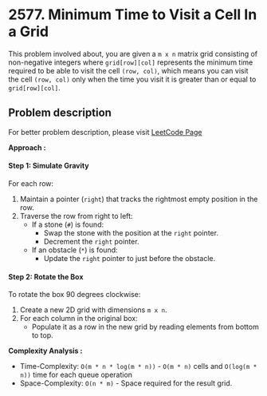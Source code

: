 # 2577. Minimum Time to Visit a Cell In a Grid

This problem involved about, you are given a `m x n` matrix grid consisting of non-negative integers where `grid[row][col]` represents the minimum time required to be able to visit the cell `(row, col)`, which means you can visit the cell `(row, col)` only when the time you visit it is greater than or equal to `grid[row][col]`.

## Problem description

For better problem description, please visit [LeetCode Page](https://leetcode.com/problems/minimum-time-to-visit-a-cell-in-a-grid/description/)

**Approach :**<br/>

#### Step 1: Simulate Gravity

For each row:

1. Maintain a pointer (`right`) that tracks the rightmost empty position in the row.
2. Traverse the row from right to left:
    - If a stone (`#`) is found:
        - Swap the stone with the position at the `right` pointer.
        - Decrement the `right` pointer.
    - If an obstacle (`*`) is found:
        - Update the `right` pointer to just before the obstacle.

#### Step 2: Rotate the Box

To rotate the box 90 degrees clockwise:

1. Create a new 2D grid with dimensions `m x n`.
2. For each column in the original box:
    - Populate it as a row in the new grid by reading elements from bottom to top.

**Complexity Analysis :**<br/>

-   Time-Complexity: `O(m * n * log(m * n))` - `O(m * n)` cells and `O(log(m * n))` time for each queue operation
-   Space-Complexity: `O(n * m)` - Space required for the result grid.
